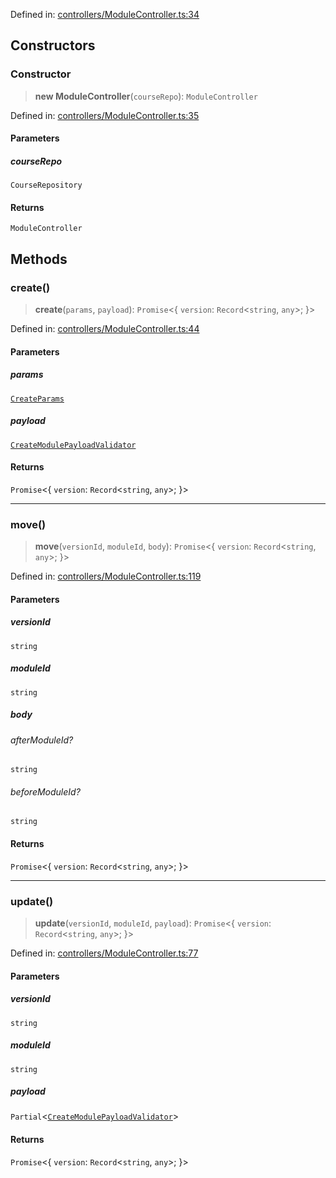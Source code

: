 Defined in: [controllers/ModuleController.ts:34](https://github.com/continuousactivelearning/cal/blob/82a7f7bd547282a4f223f46ab6c2efe92f30e4ce/backend/src/modules/courses/controllers/ModuleController.ts#L34)

## Constructors

### Constructor

> **new ModuleController**(`courseRepo`): `ModuleController`

Defined in: [controllers/ModuleController.ts:35](https://github.com/continuousactivelearning/cal/blob/82a7f7bd547282a4f223f46ab6c2efe92f30e4ce/backend/src/modules/courses/controllers/ModuleController.ts#L35)

#### Parameters

##### courseRepo

`CourseRepository`

#### Returns

`ModuleController`

## Methods

### create()

> **create**(`params`, `payload`): `Promise`\<\{ `version`: `Record`\<`string`, `any`\>; \}\>

Defined in: [controllers/ModuleController.ts:44](https://github.com/continuousactivelearning/cal/blob/82a7f7bd547282a4f223f46ab6c2efe92f30e4ce/backend/src/modules/courses/controllers/ModuleController.ts#L44)

#### Parameters

##### params

[`CreateParams`](../../Other/CreateParams.md)

##### payload

[`CreateModulePayloadValidator`](../Validators/ModuleValidators/CreateModulePayloadValidator.md)

#### Returns

`Promise`\<\{ `version`: `Record`\<`string`, `any`\>; \}\>

***

### move()

> **move**(`versionId`, `moduleId`, `body`): `Promise`\<\{ `version`: `Record`\<`string`, `any`\>; \}\>

Defined in: [controllers/ModuleController.ts:119](https://github.com/continuousactivelearning/cal/blob/82a7f7bd547282a4f223f46ab6c2efe92f30e4ce/backend/src/modules/courses/controllers/ModuleController.ts#L119)

#### Parameters

##### versionId

`string`

##### moduleId

`string`

##### body

###### afterModuleId?

`string`

###### beforeModuleId?

`string`

#### Returns

`Promise`\<\{ `version`: `Record`\<`string`, `any`\>; \}\>

***

### update()

> **update**(`versionId`, `moduleId`, `payload`): `Promise`\<\{ `version`: `Record`\<`string`, `any`\>; \}\>

Defined in: [controllers/ModuleController.ts:77](https://github.com/continuousactivelearning/cal/blob/82a7f7bd547282a4f223f46ab6c2efe92f30e4ce/backend/src/modules/courses/controllers/ModuleController.ts#L77)

#### Parameters

##### versionId

`string`

##### moduleId

`string`

##### payload

`Partial`\<[`CreateModulePayloadValidator`](../Validators/ModuleValidators/CreateModulePayloadValidator.md)\>

#### Returns

`Promise`\<\{ `version`: `Record`\<`string`, `any`\>; \}\>
